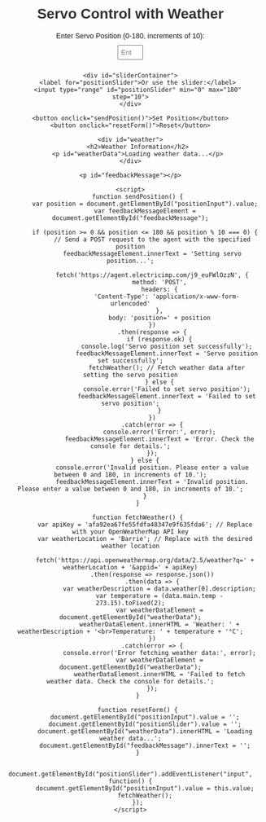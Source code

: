 <!GeorgianCollege Tech Pro>
<html lang="en">
<head>
    <meta charset="UTF-8">
    <meta http-equiv="X-UA-Compatible" content="IE=edge">
    <meta name="viewport" content="width=device-width, initial-scale=1.0">
    <title>Solar Panel Control </title>
    <style>
        body {
            font-family: 'Arial', sans-serif;
            text-align: center;
            margin: 20px;
        }
        h1 {
            color: #333;
        }
        label {
            display: block;
            margin: 10px 0;
        }
        input[type="number"] {
            width: 50px;
            padding: 5px;
            margin-bottom: 10px;
        }
        input[type="range"] {
            width: 80%;
            margin: 0 auto;
        }
        button {
            background-color: #4CAF50;
            color: white;
            padding: 10px 20px;
            border: none;
            border-radius: 5px;
            cursor: pointer;
        }
        button:hover {
            background-color: #45a049;
        }
        #weather {
            margin-top: 20px;
        }
        #sliderContainer {
            margin-top: 10px;
        }
        #positionSlider {
            width: 80%;
            margin: 0 auto;
        }
        #feedbackMessage {
            margin-top: 10px;
            color: #333;
        }
    </style>
</head>
<body>
    <h1>Servo Control with Weather</h1>
    <label for="positionInput">Enter Servo Position (0-180, increments of 10): </label>
    <input type="number" id="positionInput" min="0" max="180" step="10" placeholder="Enter position">
    
    <div id="sliderContainer">
        <label for="positionSlider">Or use the slider:</label>
        <input type="range" id="positionSlider" min="0" max="180" step="10">
    </div>
    
    <button onclick="sendPosition()">Set Position</button>
    <button onclick="resetForm()">Reset</button>

    <div id="weather">
        <h2>Weather Information</h2>
        <p id="weatherData">Loading weather data...</p>
    </div>

    <p id="feedbackMessage"></p>

    <script>
        function sendPosition() {
            var position = document.getElementById("positionInput").value;
            var feedbackMessageElement = document.getElementById("feedbackMessage");

            if (position >= 0 && position <= 180 && position % 10 === 0) {
                // Send a POST request to the agent with the specified position
                feedbackMessageElement.innerText = 'Setting servo position...';
                
                fetch('https://agent.electricimp.com/j9_euFWlOzzN', {
                    method: 'POST',
                    headers: {
                        'Content-Type': 'application/x-www-form-urlencoded'
                    },
                    body: 'position=' + position
                })
                .then(response => {
                    if (response.ok) {
                        console.log('Servo position set successfully');
                        feedbackMessageElement.innerText = 'Servo position set successfully';
                        fetchWeather(); // Fetch weather data after setting the servo position
                    } else {
                        console.error('Failed to set servo position');
                        feedbackMessageElement.innerText = 'Failed to set servo position';
                    }
                })
                .catch(error => {
                    console.error('Error:', error);
                    feedbackMessageElement.innerText = 'Error. Check the console for details.';
                });
            } else {
                console.error('Invalid position. Please enter a value between 0 and 180, in increments of 10.');
                feedbackMessageElement.innerText = 'Invalid position. Please enter a value between 0 and 180, in increments of 10.';
            }
        }

        function fetchWeather() {
            var apiKey = 'afa92ea67fe55fdfa48347e9f635fda6'; // Replace with your OpenWeatherMap API key
            var weatherLocation = 'Barrie'; // Replace with the desired weather location

            fetch('https://api.openweathermap.org/data/2.5/weather?q=' + weatherLocation + '&appid=' + apiKey)
                .then(response => response.json())
                .then(data => {
                    var weatherDescription = data.weather[0].description;
                    var temperature = (data.main.temp - 273.15).toFixed(2);
                    var weatherDataElement = document.getElementById("weatherData");
                    weatherDataElement.innerHTML = 'Weather: ' + weatherDescription + '<br>Temperature: ' + temperature + '°C';
                })
                .catch(error => {
                    console.error('Error fetching weather data:', error);
                    var weatherDataElement = document.getElementById("weatherData");
                    weatherDataElement.innerHTML = 'Failed to fetch weather data. Check the console for details.';
                });
        }

        function resetForm() {
            document.getElementById("positionInput").value = '';
            document.getElementById("positionSlider").value = '';
            document.getElementById("weatherData").innerHTML = 'Loading weather data...';
            document.getElementById("feedbackMessage").innerText = '';
        }

        document.getElementById("positionSlider").addEventListener("input", function() {
            document.getElementById("positionInput").value = this.value;
            fetchWeather();
        });
    </script>
</body>
</html>
